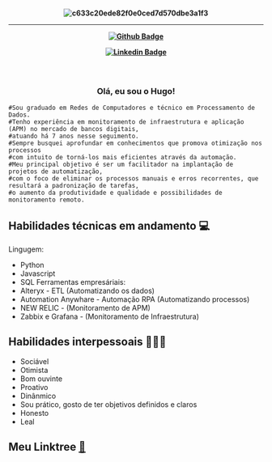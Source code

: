 <h4 align="center">
 
![c633c20ede82f0e0ced7d570dbe3a1f3](https://user-images.githubusercontent.com/70382532/138322189-2db8df52-9dcb-40a0-88a8-c365466bd33d.gif)

<hr>

[![Github Badge](https://img.shields.io/badge/-Facebook-blue?style=for-the-badge&logo=Facebook&logoColor=white&link=https://github.com/hugo-moreira)]()

[![Linkedin Badge](https://img.shields.io/badge/-Linkedin-blue?style=for-the-badge&logo=Linkedin&logoColor=white&link=https://github.com/hugo-moreira)](https://www.linkedin.com/in/hugo-moreira-405561b8/)


<h3 align="center">  <br>

Olá, eu sou o Hugo!
<br>

</h3>

```
#Sou graduado em Redes de Computadores e técnico em Processamento de Dados.
#Tenho experiência em monitoramento de infraestrutura e aplicação (APM) no mercado de bancos digitais, 
#atuando há 7 anos nesse seguimento. 
#Sempre busquei aprofundar em conhecimentos que promova otimização nos processos 
#com intuito de torná-los mais eficientes através da automação.
#Meu principal objetivo é ser um facilitador na implantação de projetos de automatização, 
#com o foco de eliminar os processos manuais e erros recorrentes, que resultará a padronização de tarefas, 
#o aumento da produtividade e qualidade e possibilidades de monitoramento remoto.
```
## Habilidades técnicas em andamento 💻
Lingugem:
  - Python
  - Javascript
  - SQL
Ferramentas empresáriais:
  - Alteryx - ETL (Automatizando os dados)
  - Automation Anywhare - Automação RPA (Automatizando processos)
  - NEW RELIC - (Monitoramento de APM)
  - Zabbix e Grafana - (Monitoramento de Infraestrutura)
  
## Habilidades interpessoais 👨🏻‍💻

- Sociável
- Otimista
- Bom ouvinte
- Proativo
- Dinânmico 
- Sou prático, gosto de ter objetivos definidos e claros
- Honesto 
- Leal


## Meu Linktree [:link:]()
